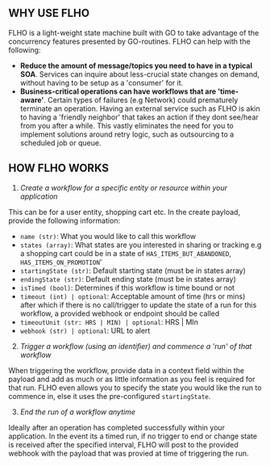 ## WHY USE FLHO

FLHO is a light-weight state machine built with GO to take advantage of the concurrency features presented by GO-routines. FLHO can help with the following:

- **Reduce the amount of message/topics you need to have in a typical SOA**. Services can inquire about less-crucial state changes on demand, without having to be setup as a 'consumer' for it.
- **Business-critical operations can have workflows that are 'time-aware'**. Certain types of failures (e.g Network) could prematurely terminate an operation. Having an external service such as FLHO is akin to having a 'friendly neighbor' that takes an action if they dont see/hear from you after a while. This vastly eliminates the need for you to implement solutions around retry logic, such as outsourcing to a scheduled job or queue.

## HOW FLHO WORKS

1. _Create a workflow for a specific entity or resource within your application_

This can be for a user entity, shopping cart etc. In the create payload, provide the following information:

- `name (str)`: What you would like to call this workflow
- `states (array)`: What states are you interested in sharing or tracking e.g a shopping cart could be in a state of `HAS_ITEMS_BUT_ABANDONED`, `HAS_ITEMS_ON_PROMOTION`'
- `startingState (str)`: Default starting state (must be in states array)
- `endingState (str)`: Default ending state (must be in states array)
- `isTimed (bool)`: Determines if this workflow is time bound or not
- `timeout (int) | optional`: Acceptable amount of time (hrs or mins) after which if there is no call/trigger to update the state of a run for this workflow, a provided webhook or endpoint should be called
- `timeoutUnit (str: HRS | MIN) | optional`: HRS | MIn
- `webhook (str) | optional`: URL to alert

2. _Trigger a workflow (using an identifier) and commence a 'run' of that workflow_

When triggering the workflow, provide data in a context field within the payload and add as much or as little information as you feel is required for that run. FLHO even allows you to specify the state you would like the run to commence in, else it uses the pre-configured `startingState`.

3. _End the run of a workflow anytime_

Ideally after an operation has completed successfully within your application. In the event its a timed run, if no trigger to end or change state is received after the specified interval, FLHO will post to the provided webhook with the payload that was provied at time of triggering the run.
